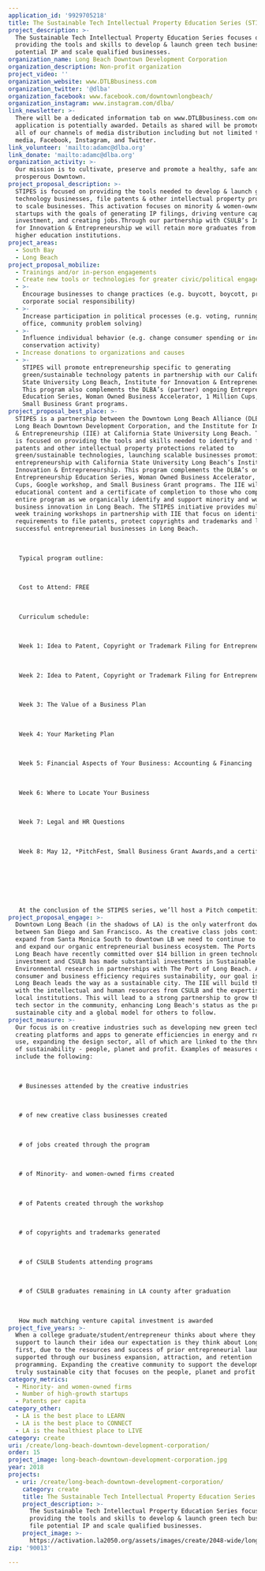 ```yaml
---
application_id: '9929705218'
title: The Sustainable Tech Intellectual Property Education Series (STIPES)
project_description: >-
  The Sustainable Tech Intellectual Property Education Series focuses on
  providing the tools and skills to develop & launch green tech businesses, file
  potential IP and scale qualified businesses.
organization_name: Long Beach Downtown Development Corporation
organization_description: Non-profit organization
project_video: ''
organization_website: www.DTLBbusiness.com
organization_twitter: '@dlba'
organization_facebook: www.facebook.com/downtownlongbeach/
organization_instagram: www.instagram.com/dlba/
link_newsletter: >-
  There will be a dedicated information tab on www.DTLBbusiness.com once
  application is potentially awarded. Details as shared will be promoted through
  all of our channels of media distribution including but not limited to local
  media, Facebook, Instagram, and Twitter.
link_volunteer: 'mailto:adamc@dlba.org'
link_donate: 'mailto:adamc@dlba.org'
organization_activity: >-
  Our mission is to cultivate, preserve and promote a healthy, safe and
  prosperous Downtown.
project_proposal_description: >-
  STIPES is focused on providing the tools needed to develop & launch green
  technology businesses, file patents & other intellectual property protections
  to scale businesses. This activation focuses on minority & women-owned firms,
  startups with the goals of generating IP filings, driving venture capital
  investment, and creating jobs.Through our partnership with CSULB’s Institute
  for Innovation & Entrepreneurship we will retain more graduates from our local
  higher education institutions.
project_areas:
  - South Bay
  - Long Beach
project_proposal_mobilize:
  - Trainings and/or in-person engagements
  - Create new tools or technologies for greater civic/political engagement
  - >-
    Encourage businesses to change practices (e.g. buycott, boycott, promote
    corporate social responsibility)
  - >-
    Increase participation in political processes (e.g. voting, running for
    office, community problem solving)
  - >-
    Influence individual behavior (e.g. change consumer spending or increase
    conservation activity)
  - Increase donations to organizations and causes
  - >-
    STIPES will promote entrepreneurship specific to generating
    green/sustainable technology patents in partnership with our California
    State University Long Beach, Institute for Innovation & Entrepreneurship.
    This program also complements the DLBA’s (partner) ongoing Entrepreneurship
    Education Series, Woman Owned Business Accelerator, 1 Million Cups, and
    Small Business Grant programs. 
project_proposal_best_place: >-
  STIPES is a partnership between the Downtown Long Beach Alliance (DLBA), the
  Long Beach Downtown Development Corporation, and the Institute for Innovation
  & Entrepreneurship (IIE) at California State University Long Beach. The series
  is focused on providing the tools and skills needed to identify and file
  patents and other intellectual property protections related to
  green/sustainable technologies, launching scalable businesses promoting
  entrepreneurship with California State University Long Beach’s Institute for
  Innovation & Entrepreneurship. This program complements the DLBA’s ongoing
  Entrepreneurship Education Series, Woman Owned Business Accelerator, 1 Million
  Cups, Google workshop, and Small Business Grant programs. The IIE will provide
  educational content and a certificate of completion to those who complete the
  entire program as we organically identify and support minority and women-owned
  business innovation in Long Beach. The STIPES initiative provides multiple
  week training workshops in partnership with IIE that focus on identifying the
  requirements to file patents, protect copyrights and trademarks and launching
  successful entrepreneurial businesses in Long Beach.
   
   
   
   Typical program outline:
   
   
   
   Cost to Attend: FREE 
   
   
   
   Curriculum schedule:
   
   
   
   Week 1: Idea to Patent, Copyright or Trademark Filing for Entrepreneurs Part 1
   
   
   
   Week 2: Idea to Patent, Copyright or Trademark Filing for Entrepreneurs Part 2
   
   
   
   Week 3: The Value of a Business Plan 
   
   
   
   Week 4: Your Marketing Plan 
   
   
   
   Week 5: Financial Aspects of Your Business: Accounting & Financing 
   
   
   
   Week 6: Where to Locate Your Business 
   
   
   
   Week 7: Legal and HR Questions 
   
   
   
   Week 8: May 12, *PitchFest, Small Business Grant Awards,and a certificate ceremony
   
   
   
   
   
   
   
   At the conclusion of the STIPES series, we’ll host a Pitch competition to promote applications from STIPES attendees competing for Small Business Grants that are targeted to support the leasing of office space, reducing barriers of entry to open a business within the City of Long Beach, with awards supporting Women and Minority Owned businesses. This effort will support the City of Long Beach 10-year Economic Development Blueprint that encourages inclusion and diversity in growing the Long Beach economy.
project_proposal_engage: >-
  Downtown Long Beach (in the shadows of LA) is the only waterfront downtown
  between San Diego and San Francisco. As the creative class jobs continue to
  expand from Santa Monica South to downtown LB we need to continue to support
  and expand our organic entrepreneurial business ecosystem. The Ports of LA and
  Long Beach have recently committed over $14 billion in green technology
  investment and CSULB has made substantial investments in Sustainable Energy &
  Environmental research in partnerships with The Port of Long Beach. As
  consumer and business efficiency requires sustainability, our goal is that
  Long Beach leads the way as a sustainable city. The IIE will build the bridge
  with the intellectual and human resources from CSULB and the expertise from
  local institutions. This will lead to a strong partnership to grow the green
  tech sector in the community, enhancing Long Beach's status as the premier
  sustainable city and a global model for others to follow.
project_measure: >-
  Our focus is on creative industries such as developing new green technologies,
  creating platforms and apps to generate efficiencies in energy and resource
  use, expanding the design sector, all of which are linked to the three pillars
  of sustainability - people, planet and profit. Examples of measures of success
  include the following:
   
   
   
   # Businesses attended by the creative industries
   
   
   
   # of new creative class businesses created
   
   
   
   # of jobs created through the program
   
   
   
   # of Minority- and women-owned firms created 
   
   
   
   # of Patents created through the workshop
   
   
   
   # of copyrights and trademarks generated
   
   
   
   # of CSULB Students attending programs
   
   
   
   # of CSULB graduates remaining in LA county after graduation
   
   
   
   How much matching venture capital investment is awarded
project_five_years: >-
  When a college graduate/student/entrepreneur thinks about where they can find
  support to launch their idea our expectation is they think about Long Beach
  first, due to the resources and success of prior entrepreneurial launches
  supported through our business expansion, attraction, and retention
  programming. Expanding the creative community to support the development of a
  truly sustainable city that focuses on the people, planet and profit!
category_metrics:
  - Minority- and women-owned firms
  - Number of high-growth startups
  - Patents per capita
category_other:
  - LA is the best place to LEARN
  - LA is the best place to CONNECT
  - LA is the healthiest place to LIVE
category: create
uri: /create/long-beach-downtown-development-corporation/
order: 15
project_image: long-beach-downtown-development-corporation.jpg
year: 2018
projects:
  - uri: /create/long-beach-downtown-development-corporation/
    category: create
    title: The Sustainable Tech Intellectual Property Education Series (STIPES)
    project_description: >-
      The Sustainable Tech Intellectual Property Education Series focuses on
      providing the tools and skills to develop & launch green tech businesses,
      file potential IP and scale qualified businesses.
    project_image: >-
      https://activation.la2050.org/assets/images/create/2048-wide/long-beach-downtown-development-corporation.jpg
zip: '90013'

---
```

